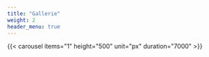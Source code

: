 ```yaml
---
title: "Gallerie"
weight: 2
header_menu: true
---
```


{{< carousel items="1" height="500" unit="px" duration="7000" >}}
